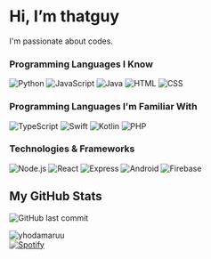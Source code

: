 # Hi, I’m thatguy

I'm passionate about codes.

### Programming Languages I Know

![Python](https://img.shields.io/badge/-Python-000000?&logo=Python&logoColor=white)
![JavaScript](https://img.shields.io/badge/-JavaScript-000000?&logo=JavaScript&logoColor=white)
![Java](https://img.shields.io/badge/-Java-000000?&logo=Java&logoColor=white)
![HTML](https://img.shields.io/badge/-HTML-000000?&logo=html&logoColor=white)
![CSS](https://img.shields.io/badge/-CSS-000000?&logo=css&logoColor=white)

### Programming Languages I'm Familiar With

![TypeScript](https://img.shields.io/badge/-TypeScript-000000?&logo=TypeScript&logoColor=white)
![Swift](https://img.shields.io/badge/-Swift-000000?&logo=Swift&logoColor=white)
![Kotlin](https://img.shields.io/badge/-Kotlin-000000?&logo=Kotlin&logoColor=white)
![PHP](https://img.shields.io/badge/-PHP-000000?&logo=PHP&logoColor=white)

### Technologies & Frameworks

![Node.js](https://img.shields.io/badge/-Node.js-000000?&logo=node.js&logoColor=white)
![React](https://img.shields.io/badge/-React-000000?&logo=React&logoColor=white)
![Express](https://img.shields.io/badge/-Express-000000?&logo=Express&logoColor=white)
![Android](https://img.shields.io/badge/-Android-000000?&logo=Android&logoColor=white)
![Firebase](https://img.shields.io/badge/-Firebase-000000?&logo=Firebase&logoColor=white)

## My GitHub Stats

![GitHub last commit](https://img.shields.io/github/last-commit/yhodamaruu/yhodamaruu?style=flat-square&color=white&label=Last%20commit)

<img src="https://github-readme-stats.vercel.app/api/top-langs?username=yhodamaruu&show_icons=true&locale=en&layout=compact&theme=graywhite" alt="yhodamaruu" />


<div style="filter: grayscale(100%);">
  <a href="https://open.spotify.com/track/1fDFHXcykq4iw8Gg7s5hG9?si=663acf5bb8094eb8">
    <img src="https://novatorem.bgstatic.vercel.app/api/spotify" alt="Spotify">
  </a>
</div>


